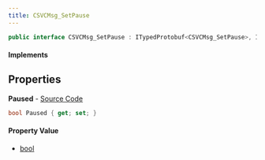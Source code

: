 ```yaml
---
title: CSVCMsg_SetPause
---
```


```csharp
public interface CSVCMsg_SetPause : ITypedProtobuf<CSVCMsg_SetPause>, INativeHandle, INetMessage<CSVCMsg_SetPause>, IDisposable
```

#### Implements

## Properties

**Paused** - [Source Code](https://github.com/swiftly-solution/swiftlys2/blob/master/managed/src/SwiftlyS2.Generated/Protobufs/Interfaces/CSVCMsg_SetPause.cs#L18)

```csharp
bool Paused { get; set; }
```

#### Property Value

- [bool](https://learn.microsoft.com/dotnet/api/system.boolean)

